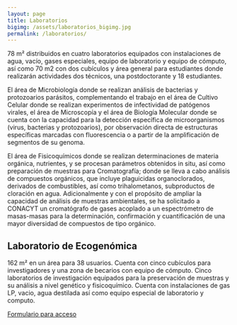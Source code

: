 ```yaml
---
layout: page
title: Laboratorios
bigimg: /assets/laboratorios_bigimg.jpg
permalink: /laboratorios/
---
```



78 m² distribuidos en cuatro laboratorios equipados con instalaciones
de agua, vacío, gases especiales, equipo de laboratorio y equipo de
cómputo, así como 70 m2 con dos cubículos y área general para
estudiantes donde realizarán actividades dos técnicos, una
postdoctorante y 18 estudiantes.

El área de Microbiología donde se realizan análisis de bacterias y
protozoarios parásitos, complementando el trabajo en el área de
Cultivo Celular donde se realizan experimentos de infectividad de
patógenos virales, el área de Microscopía y el área de Biología
Molecular donde se cuenta con la capacidad para la detección
específica de microorganismos (virus, bacterias y protozoarios), por
observación directa de estructuras específicas marcadas con
fluorescencia o a partir de la amplificación de segmentos de su
genoma.

El área de Fisicoquímicos donde se realizan determinaciones de materia
orgánica, nutrientes, y se procesan parámetros obtenidos in situ, así
como preparación de muestras para Cromatografía; donde se lleva a cabo
análisis de compuestos orgánicos, que incluye plaguicidas
organoclorados, derivados de combustibles, así como trihalometanos,
subproductos de cloración en agua. Adicionalmente y con el propósito
de ampliar la capacidad de análisis de muestras ambientales, se ha
solicitado a CONACYT un cromatógrafo de gases acoplado a un
espectrómetro de masas-masas para la determinación, confirmación y
cuantificación de una mayor diversidad de compuestos de tipo orgánico.



## Laboratorio de Ecogenómica

162 m² en un área para 38 usuarios. Cuenta con cinco cubículos para
investigadores y una zona de becarios con equipo de cómputo. Cinco
laboratorios de investigación equipados para la preservación de
muestras y su análisis a nivel genético y fisicoquímico. Cuenta con
instalaciones de gas LP, vacio, agua destilada así como equipo
especial de laboratorio y computo.


[Formulario para acceso](https://docs.google.com/forms/d/1tjrhUDIc70Sc1_ItwX5vgzIKtFMGuc1Hj4O1qsVxyng/)
